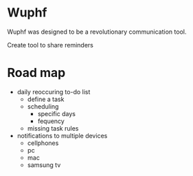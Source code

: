 # Wuphf
Wuphf was designed to be a revolutionary communication tool.

Create tool to share reminders 

# Road map
* daily reoccuring to-do list
  * define a task
  * scheduling
    * specific days
    * fequency
  * missing task rules
* notifications to multiple devices
  * cellphones
  * pc
  * mac
  * samsung tv
  
